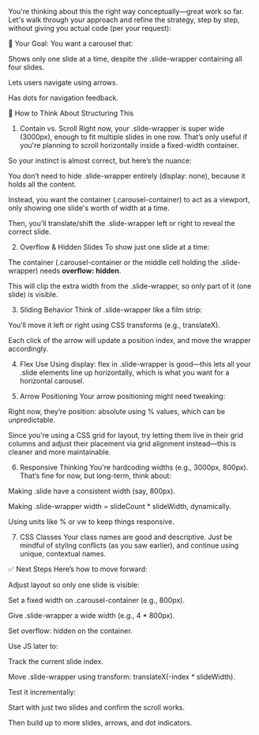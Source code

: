 You're thinking about this the right way conceptually—great work so far. Let's walk through your approach and refine the strategy, step by step, without giving you actual code (per your request):

🔧 Your Goal:
You want a carousel that:

Shows only one slide at a time, despite the .slide-wrapper containing all four slides.

Lets users navigate using arrows.

Has dots for navigation feedback.

🧠 How to Think About Structuring This
1. Contain vs. Scroll
Right now, your .slide-wrapper is super wide (3000px), enough to fit multiple slides in one row. That’s only useful if you're planning to scroll horizontally inside a fixed-width container.

So your instinct is almost correct, but here’s the nuance:

You don’t need to hide .slide-wrapper entirely (display: none), because it holds all the content.

Instead, you want the container (.carousel-container) to act as a viewport, only showing one slide's worth of width at a time.

Then, you'll translate/shift the .slide-wrapper left or right to reveal the correct slide.

2. Overflow & Hidden Slides
To show just one slide at a time:

The container (.carousel-container or the middle cell holding the .slide-wrapper) needs **overflow: hidden**.

This will clip the extra width from the .slide-wrapper, so only part of it (one slide) is visible.

3. Sliding Behavior
Think of .slide-wrapper like a film strip:

You’ll move it left or right using CSS transforms (e.g., translateX).

Each click of the arrow will update a position index, and move the wrapper accordingly.

4. Flex Use
Using display: flex in .slide-wrapper is good—this lets all your .slide elements line up horizontally, which is what you want for a horizontal carousel.

5. Arrow Positioning
Your arrow positioning might need tweaking:

Right now, they’re position: absolute using % values, which can be unpredictable.

Since you're using a CSS grid for layout, try letting them live in their grid columns and adjust their placement via grid alignment instead—this is cleaner and more maintainable.

6. Responsive Thinking
You're hardcoding widths (e.g., 3000px, 800px). That’s fine for now, but long-term, think about:

Making .slide have a consistent width (say, 800px).

Making .slide-wrapper width = slideCount * slideWidth, dynamically.

Using units like % or vw to keep things responsive.

7. CSS Classes
Your class names are good and descriptive. Just be mindful of styling conflicts (as you saw earlier), and continue using unique, contextual names.

✅ Next Steps
Here’s how to move forward:

Adjust layout so only one slide is visible:

Set a fixed width on .carousel-container (e.g., 800px).

Give .slide-wrapper a wide width (e.g., 4 * 800px).

Set overflow: hidden on the container.

Use JS later to:

Track the current slide index.

Move .slide-wrapper using transform: translateX(-index * slideWidth).

Test it incrementally:

Start with just two slides and confirm the scroll works.

Then build up to more slides, arrows, and dot indicators.

